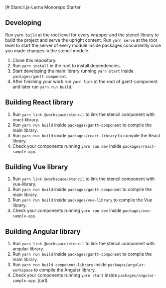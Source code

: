 [# Stancil.js-Lerna Monorepo Starter

## Developing

Run `yarn build` at the root level for every wrapper and the stencil library to build the project and serve the upright content.
Run `yarn serve` at the root level to start the server of every module inside packages concurrently once you made changes in the stencil module.

1. Clone this repository.
1. Run `yarn install` in the root to install dependencies.
1. Start developing the main library running `yarn start` inside `packages/gantt-component`.
1. After finishing your work run `yarn link` at the root of gantt-component and later run `yarn run build`.

## Building React library

1. Run `yarn link @workspace/stencil` to link the stencil component with react-library.
1. Run `yarn run build` inside `packages/gantt-component` to compile the main library.
1. Run `yarn run build` inside `packages/react-library` to compile the React library.
1. Check your components running `yarn run dev` inside `packages/react-sample-app`.

## Building Vue library

1. Run `yarn link @workspace/stencil` to link the stencil component with vue-library.
1. Run `yarn run build` inside `packages/gantt-component` to compile the main library.
1. Run `yarn run build` inside `packages/vue-library` to compile the Vue library.
1. Check your components running `yarn run dev` inside `packages/vue-sample-app`.

## Building Angular library

1. Run `yarn link @workspace/stencil` to link the stencil component with angular-library.
1. Run `yarn run build` inside `packages/gantt-component` to compile the main library.
1. Run `yarn run build component-library` inside `packages/angular-workspace` to compile the Angular library.
1. Check your components running `yarn start` inside `packages/angular-sample-app`.
](url)
